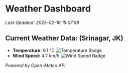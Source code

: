 
# Weather Dashboard

_Last Updated: 2025-02-16 15:07:58_

## Current Weather Data: (Srinagar, JK)
- **Temperature:** 6.1 °C ![Temperature Badge](https://img.shields.io/badge/Temperature-Low%20Temp-blue)
- **Wind Speed:** 4.7 km/h ![Wind Speed Badge](https://img.shields.io/badge/Wind%20Speed-Light%20Wind-blue)

*Powered by Open-Meteo API*
